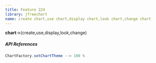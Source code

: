 ```yaml
---
title: Feature 224
library: jfreechart
name: create chart,use chart,display chart,look chart,change chart
---
```


**chart**->(create,use,display,look,change)

##### API References

```java
ChartFactory.setChartTheme --> 100 %
```
